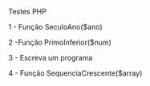 Testes PHP

1 - Função SeculoAno($ano)

2 -Função PrimoInferior($num)

3 - Escreva um programa

4 - Função SequenciaCrescente($array)